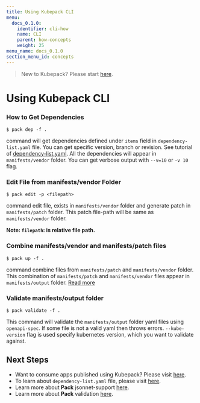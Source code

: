 ```yaml
---
title: Using Kubepack CLI
menu:
  docs_0.1.0:
    identifier: cli-how
    name: CLI
    parent: how-concepts
    weight: 25
menu_name: docs_0.1.0
section_menu_id: concepts
---
```


> New to Kubepack? Please start [here](/docs/0.1.0/concepts/README).

# Using Kubepack CLI

### How to Get Dependencies

```console
$ pack dep -f .
```
command will get dependencies defined under `items` field in `dependency-list.yaml` file. You can get specific version, branch or revision.
See tutorial of [dependency-list.yaml](/docs/0.1.0/guides/manifest). All the dependencies will appear in `manifests/vendor` folder.
You can get verbose output with `--v=10` or `-v 10` flag.

### Edit File from manifests/vendor Folder

```console
$ pack edit -p <filepath>
```

command edit file, exists in `manifests/vendor` folder and generate patch in `manifests/patch` folder.
This patch file-path will be same as `manifests/vendor` folder.

**Note: `filepath`: is relative file path.**

### Combine manifests/vendor and manifests/patch files

```console
$ pack up -f .
```

command combine files from `manifests/patch` and `manifests/vendor` folder. This combination of `manifests/patch` and `manifests/vendor` files appear in `manifests/output` folder. [Read more](/docs/0.1.0/concepts/how/cli)

### Validate manifests/output folder

```console
$ pack validate -f .
```

This command will validate the `manifests/output` folder yaml files using `openapi-spec`.
If some file is not a valid yaml then throws errors. `--kube-version` flag is used specify kubernetes version, which you want to validate against.


## Next Steps

- Want to consume apps published using Kubepack? Please visit [here](/docs/0.1.0/concepts/how/user).
- To learn about `dependency-list.yaml` file, please visit [here](/docs/0.1.0/concepts/how/manifest).
- Learn more about **Pack** jsonnet-support [here](/docs/0.1.0/concepts/how/jsonnet-support).
- Learn more about **Pack** validation [here](/docs/0.1.0/concepts/how/validation).
